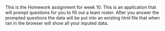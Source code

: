 This is the Homework assignment for week 10.
This is an application that will prompt questions for you to fill out a team roster.
After you answer the prompted questions the data will be put into an existing html file that when ran in the browser will show all your inputed data.
